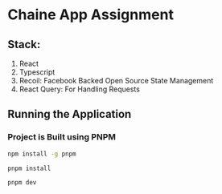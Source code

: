# Chaine App Assignment

## Stack:
1. React
2. Typescript
3. Recoil: Facebook Backed Open Source State Management
4. React Query: For Handling Requests

## Running the Application

### Project is Built using PNPM

```cmd
npm install -g pnpm
```
```cmd
pnpm install
```
```cmd
pnpm dev
```
